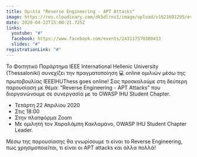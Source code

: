 ```yaml
---
title: Ομιλία "Reverse Engineering - APT Attacks"
image: https://res.cloudinary.com/dk5dlrnv1/image/upload/v1621691295/events/93979280_3349575478405896_1951457273276530688_n.jpg_y5ywnb.jpg
date: 2020-04-22T15:00:21.725Z
links:
  youtube: "#"
  facebook: https://www.facebook.com/events/243117570380413
  slides: "#"
registrationLink: "#"
---
```

Το Φοιτητικό Παράρτημα IEEE International Hellenic University (Thessaloniki) συνεχίζει την πραγματοποίηση 💻 online ομιλιών μέσω της πρωτοβουλίας IEEEIHUThess goes online!
Σας προσκαλούμε στη δεύτερη παρουσίαση με θέμα: "Reverse Engineering - APT Attacks" που διοργανώνουμε σε συνεργασία με το OWASP IHU Student Chapter.

- Τετάρτη 22 Απριλίου 2020
- Στις 18:00
- Στην πλατφόρμα Zoom
- Με ομιλητή τον Χαραλάμπη Κακλαμάνο, OWASP IHU Student Chapter Leader.

Μέσω της παρουσίασης θα γνωρίσουμε τι είναι το Reverse Engineering, πως χρησιμοποιείται, τι είναι οι APT attacks και άλλα πολλά!
